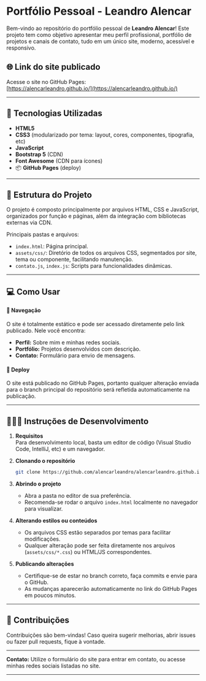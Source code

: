# Portfólio Pessoal - Leandro Alencar

Bem-vindo ao repositório do portfólio pessoal de **Leandro Alencar**! Este projeto tem como objetivo apresentar meu perfil profissional, portfólio de projetos e canais de contato, tudo em um único site, moderno, acessível e responsivo.

## 🌐 Link do site publicado

Acesse o site no GitHub Pages:  
[https://alencarleandro.github.io/](https://alencarleandro.github.io/)

---

## 🚀 Tecnologias Utilizadas

- **HTML5**
- **CSS3** (modularizado por tema: layout, cores, componentes, tipografia, etc)
- **JavaScript**
- **Bootstrap 5** (CDN)
- **Font Awesome** (CDN para ícones)
- 📦 **GitHub Pages** (deploy)

---

## 📝 Estrutura do Projeto

O projeto é composto principalmente por arquivos HTML, CSS e JavaScript, organizados por função e páginas, além da integração com bibliotecas externas via CDN.

Principais pastas e arquivos:

- `index.html`: Página principal.
- `assets/css/`: Diretório de todos os arquivos CSS, segmentados por site, tema ou componente, facilitando manutenção.
- `contato.js`, `index.js`: Scripts para funcionalidades dinâmicas.

---

## 💻 Como Usar

#### 👀 Navegação

O site é totalmente estático e pode ser acessado diretamente pelo link publicado. Nele você encontra:

- **Perfil:** Sobre mim e minhas redes sociais.
- **Portfólio:** Projetos desenvolvidos com descrição.
- **Contato:** Formulário para envio de mensagens.

#### 🚀 Deploy

O site está publicado no GitHub Pages, portanto qualquer alteração enviada para o branch principal do repositório será refletida automaticamente na publicação.

---

## 👩🏻‍💻 Instruções de Desenvolvimento

1. **Requisitos**  
   Para desenvolvimento local, basta um editor de código (Visual Studio Code, IntelliJ, etc) e um navegador.

2. **Clonando o repositório**

   ```bash
   git clone https://github.com/alencarleandro/alencarleandro.github.io.git
   ```

3. **Abrindo o projeto**
   - Abra a pasta no editor de sua preferência.
   - Recomenda-se rodar o arquivo `index.html` localmente no navegador para visualizar.

4. **Alterando estilos ou conteúdos**
   - Os arquivos CSS estão separados por temas para facilitar modificações.
   - Qualquer alteração pode ser feita diretamente nos arquivos (`assets/css/*.css`) ou HTML/JS correspondentes.

5. **Publicando alterações**
   - Certifique-se de estar no branch correto, faça commits e envie para o GitHub.
   - As mudanças aparecerão automaticamente no link do GitHub Pages em poucos minutos.

---

## 🤝 Contribuições

Contribuições são bem-vindas! Caso queira sugerir melhorias, abrir issues ou fazer pull requests, fique à vontade.

---

**Contato:** Utilize o formulário do site para entrar em contato, ou acesse minhas redes sociais listadas no site.

---
